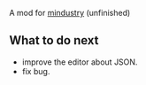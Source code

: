 A mod for [mindustry](https://github.com/Anuken/Mindustry) (unfinished)
## What to do next
- improve the editor about JSON.
- fix bug.
